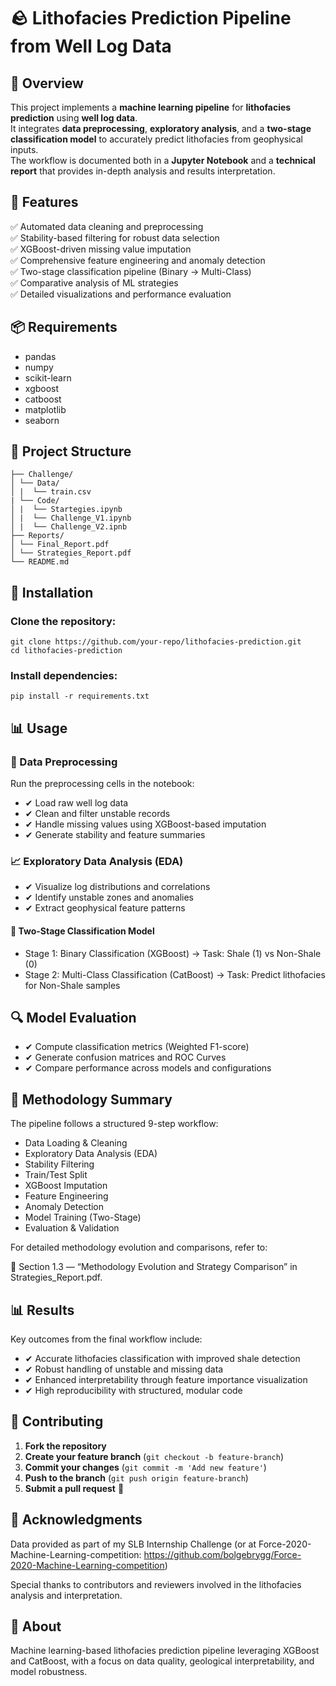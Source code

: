 # 🪨 Lithofacies Prediction Pipeline from Well Log Data

## 📌 Overview  
This project implements a **machine learning pipeline** for **lithofacies prediction** using **well log data**.  
It integrates **data preprocessing**, **exploratory analysis**, and a **two-stage classification model** to accurately predict lithofacies from geophysical inputs.  
The workflow is documented both in a **Jupyter Notebook** and a **technical report** that provides in-depth analysis and results interpretation.


## 🚀 Features  
✅ Automated data cleaning and preprocessing  
✅ Stability-based filtering for robust data selection  
✅ XGBoost-driven missing value imputation  
✅ Comprehensive feature engineering and anomaly detection  
✅ Two-stage classification pipeline (Binary → Multi-Class)  
✅ Comparative analysis of ML strategies  
✅ Detailed visualizations and performance evaluation  


## 📦 Requirements  
- pandas  
- numpy  
- scikit-learn  
- xgboost  
- catboost  
- matplotlib  
- seaborn  


## 📂 Project Structure  
```
├── Challenge/
│ └── Data/
│ |  └── train.csv
| └── Code/
│ |  └── Startegies.ipynb
│ |  └── Challenge_V1.ipynb
│ |  └── Challenge_V2.ipnb
├── Reports/
│ └── Final_Report.pdf
│ └── Strategies_Report.pdf
└── README.md
```


## 🔧 Installation  

### **Clone the repository:**  
```
git clone https://github.com/your-repo/lithofacies-prediction.git
cd lithofacies-prediction
```

### **Install dependencies:**
```
pip install -r requirements.txt

```
## 📊 Usage

### 🧹 Data Preprocessing
Run the preprocessing cells in the notebook:
- ✔ Load raw well log data
- ✔ Clean and filter unstable records
- ✔ Handle missing values using XGBoost-based imputation
- ✔ Generate stability and feature summaries

### 📈 Exploratory Data Analysis (EDA)
- ✔ Visualize log distributions and correlations
- ✔ Identify unstable zones and anomalies
- ✔ Extract geophysical feature patterns

#### 🧠 Two-Stage Classification Model
- Stage 1: Binary Classification (XGBoost) -> Task: Shale (1) vs Non-Shale (0)
- Stage 2: Multi-Class Classification (CatBoost) -> Task: Predict lithofacies for Non-Shale samples

## 🔍 Model Evaluation
- ✔ Compute classification metrics (Weighted F1-score)
- ✔ Generate confusion matrices and ROC Curves
- ✔ Compare performance across models and configurations

## 🧩 Methodology Summary
The pipeline follows a structured 9-step workflow:
- Data Loading & Cleaning
- Exploratory Data Analysis (EDA)
- Stability Filtering
- Train/Test Split
- XGBoost Imputation
- Feature Engineering
- Anomaly Detection
- Model Training (Two-Stage)
- Evaluation & Validation

For detailed methodology evolution and comparisons, refer to:

📖 Section 1.3 — “Methodology Evolution and Strategy Comparison” in Strategies_Report.pdf.

## 📊 Results
Key outcomes from the final workflow include:
- ✔ Accurate lithofacies classification with improved shale detection
- ✔ Robust handling of unstable and missing data
- ✔ Enhanced interpretability through feature importance visualization
- ✔ High reproducibility with structured, modular code

## 🤝 Contributing
1. **Fork the repository**
2. **Create your feature branch** (`git checkout -b feature-branch`)
3. **Commit your changes** (`git commit -m 'Add new feature'`)
4. **Push to the branch** (`git push origin feature-branch`)
5. **Submit a pull request** 🎉  

## 🙌 Acknowledgments
Data provided as part of my SLB Internship Challenge (or at Force-2020-Machine-Learning-competition: https://github.com/bolgebrygg/Force-2020-Machine-Learning-competition)

Special thanks to contributors and reviewers involved in the lithofacies analysis and interpretation.

## 📘 About
Machine learning-based lithofacies prediction pipeline leveraging XGBoost and CatBoost, with a focus on data quality, geological interpretability, and model robustness.
